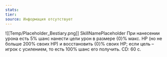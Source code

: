 ```yaml
---
stats: 
tier: 
source: Информация отсутствует
---
```

![[Temp/Placeholder_Bestiary.png]]
SkillNamePlaceholder
При нанесении урона есть 5% шанс нанести цели урон в размере {0}% макс. HP (но не больше 200% своих HP) и восстановить {0}% своих HP; если цель – игрок с усилением, то есть 100% шанс его получить. CD: 60 с.
